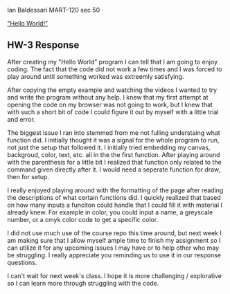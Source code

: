 Ian Baldessari MART-120 sec 50

["Hello World!"](https://iballs.github.io/120-work/hw-3/)

## HW-3 Response
After creating my "Hello World" program I can tell that I am going to enjoy coding. The fact that the code did not work a few times and I was forced to play around until something worked was extreemly satisfying.

After copying the empty example and watching the videos I wanted to try and write the program without any help. I knew that my first attempt at opening the code on my browser was not going to work, but I knew that with such a short bit of code I could figure it out by myself with a little trial and error.

The biggest issue I ran into stemmed from me not fulling understaing what function did. I initially thought it was a signal for the whole program to run, not just the setup that followed it. I initially tried embedding my canvas, backgroud, color, text, etc. all in the the first function. After playing around with the parenthesis for a little bit I realized that function only related to the command given directly after it. I would need a seperate function for draw, then for setup.

I really enjoyed playing around with the formatting of the page after reading the descriptions of what certain functions did. I quickly realized that based on how many inputs a funciton could handle that I could fill it with material I already knew. For example in color, you could input a name, a greyscale number, or a cmyk color code to get a specific color.

I did not use much use of the course repo this time around, but next week I am making sure that I allow myself ample time to finish my assignment so I can utilize it for any upcoming issues I may have or to help other who may be struggling. I really appreciate you reminding us to use it in our response questions.

I can't wait for next week's class. I hope it is more challenging / explorative so I can learn more through struggling with the code.
